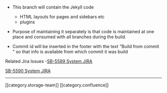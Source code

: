 
* This branch will contain the Jekyll code
    * HTML layouts for pages and sidebars etc
    * plugins

    
* Purpose of maintaining it separately is that code is maintained at one place and consumed with all branches during the build. 
* Commit id will be inserted in the footer with the text "Build from commit <commit-id>" so that info is available from which commit it was build



Related Jira Issues -[SB-5589 System JIRA](https:///browse/SB-5589)

[SB-5590 System JIRA](https:///browse/SB-5590)



*****

[[category.storage-team]] 
[[category.confluence]] 
